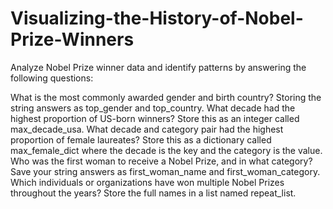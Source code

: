 # Visualizing-the-History-of-Nobel-Prize-Winners
Analyze Nobel Prize winner data and identify patterns by answering the following questions:

What is the most commonly awarded gender and birth country? Storing the string answers as top_gender and top_country.
What decade had the highest proportion of US-born winners? Store this as an integer called max_decade_usa.
What decade and category pair had the highest proportion of female laureates? Store this as a dictionary called max_female_dict where the decade is the key and the category is the value.
Who was the first woman to receive a Nobel Prize, and in what category? Save your string answers as first_woman_name and first_woman_category.
Which individuals or organizations have won multiple Nobel Prizes throughout the years? Store the full names in a list named repeat_list.